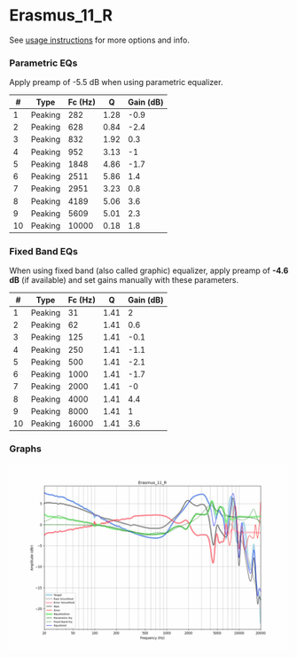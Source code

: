# Erasmus_11_R
See [usage instructions](https://github.com/jaakkopasanen/AutoEq#usage) for more options and info.

### Parametric EQs
Apply preamp of -5.5 dB when using parametric equalizer.

|   # | Type    |   Fc (Hz) |    Q |   Gain (dB) |
|-----|---------|-----------|------|-------------|
|   1 | Peaking |       282 | 1.28 |        -0.9 |
|   2 | Peaking |       628 | 0.84 |        -2.4 |
|   3 | Peaking |       832 | 1.92 |         0.3 |
|   4 | Peaking |       952 | 3.13 |        -1   |
|   5 | Peaking |      1848 | 4.86 |        -1.7 |
|   6 | Peaking |      2511 | 5.86 |         1.4 |
|   7 | Peaking |      2951 | 3.23 |         0.8 |
|   8 | Peaking |      4189 | 5.06 |         3.6 |
|   9 | Peaking |      5609 | 5.01 |         2.3 |
|  10 | Peaking |     10000 | 0.18 |         1.8 |

### Fixed Band EQs
When using fixed band (also called graphic) equalizer, apply preamp of **-4.6 dB** (if available) and set gains manually with these parameters.

|   # | Type    |   Fc (Hz) |    Q |   Gain (dB) |
|-----|---------|-----------|------|-------------|
|   1 | Peaking |        31 | 1.41 |         2   |
|   2 | Peaking |        62 | 1.41 |         0.6 |
|   3 | Peaking |       125 | 1.41 |        -0.1 |
|   4 | Peaking |       250 | 1.41 |        -1.1 |
|   5 | Peaking |       500 | 1.41 |        -2.1 |
|   6 | Peaking |      1000 | 1.41 |        -1.7 |
|   7 | Peaking |      2000 | 1.41 |        -0   |
|   8 | Peaking |      4000 | 1.41 |         4.4 |
|   9 | Peaking |      8000 | 1.41 |         1   |
|  10 | Peaking |     16000 | 1.41 |         3.6 |

### Graphs
![](./Erasmus_11_R.png)
